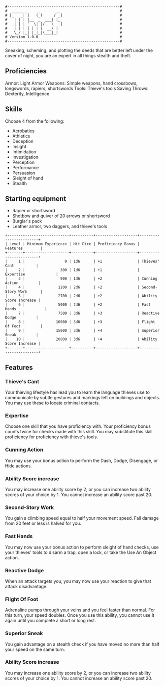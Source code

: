 ```
#---------------------------------------------------#
#  _____ _     _       __                           #
# |_   _| |   (_)     / _|                          #
#   | | | |__  _  ___| |_                           #
#   | | | '_ \| |/ _ \  _|                          #
#   | | | | | | |  __/ |                            #
#   \_/ |_| |_|_|\___|_|                            #
# Version 1.0.0                                     #
#---------------------------------------------------#                        
```

Sneaking, scheming, and plotting the deeds that are better left under the cover of night, you are
an expert in all things stealth and theft.

## Proficiencies
Armor: Light Armor
Weapons: Simple weapons, hand crossbows, longswords, rapiers, shortswords
Tools: Thieve's tools
Saving Throws: Dexterity, Intelligence

## Skills
Choose 4 from the following:
- Acrobatics
- Athletics
- Deception
- Insight
- Intimidation
- Investigation
- Perception
- Performance
- Persuasion
- Sleight of hand
- Stealth

## Starting equipment
- Rapier or shortsword
- Shotbow and quiver of 20 arrows or shortsword
- Burglar's pack
- Leather armor, two daggers, and thieve's tools

```
+-------+--------------------+----------+-------------------+------------------------+
| Level | Minimum Experience | Hit Dice | Proficiency Bonus |        Features        |
+-------+--------------------+----------+-------------------+------------------------+
|     1 |                  0 | 1d6      | +1                | Thieves' Cant          |
|     2 |                300 | 1d6      | +1                | Expertise              |
|     3 |                900 | 1d6      | +2                | Cunning Action         |
|     4 |               1200 | 2d6      | +2                | Second-Story Work      |
|     5 |               2700 | 2d6      | +2                | Ability Score Increase |
|     6 |               5000 | 2d6      | +2                | Fast Hands             |
|     7 |               7500 | 3d6      | +3                | Reactive Dodge         |
|     8 |              10000 | 3d6      | +3                | Flight Of Foot         |
|     9 |              15000 | 3d6      | +4                | Superior Sneak         |
|    10 |              20000 | 3d6      | +4                | Ability Score Increase |
+-------+--------------------+----------+-------------------+------------------------+
```

## Features

### Thieve's Cant
Your thieving lifestyle has lead you to learn the language thieves use to communicate by subtle gestures and markings left on buildings and objects. You may use these to locate criminal contacts.

### Expertise
Choose one skill that you have proficiency with. Your proficiency bonus counts twice for checks made with this skill. You may substitute this skill proficiency for proficiency with thieve's tools.

### Cunning Action
You may use your bonus action to perform the Dash, Dodge, Disengage, or Hide actions.

### Ability Score increase
You may increase one ability score by 2, or you can increase two ability scores of your choice by 1. You cannot increase an ability score past 20.

### Second-Story Work
You gain a climbing speed equal to half your movement speed. Fall damage from 20 feet or less is halved for you.

### Fast Hands
You may now use your bonus action to perform sleight of hand checks, use your thieves' tools to
disarm a trap, open a lock, or take the Use An Object action.

### Reactive Dodge
When an attack targets you, you may now use your reaction to give that attack disadvantage.

### Flight Of Foot
Adrenaline pumps through your veins and you feel faster than normal. For this turn, your speed
doubles. Once you use this ability, you cannot use it again until you complete a short or long rest.

### Superior Sneak
You gain advantage on a stealth check if you have moved no more than half your speed on the same
turn.

### Ability Score increase
You may increase one ability score by 2, or you can increase two ability scores of your choice by 1. You cannot increase an ability score past 20.